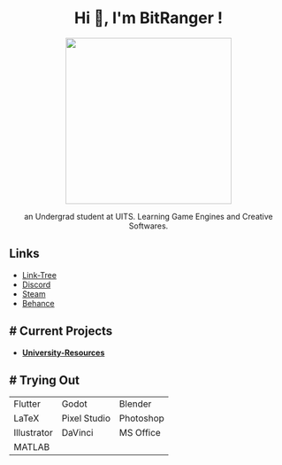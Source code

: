 <h1 align="center">Hi 👋, I'm BitRanger !</h1>
<p align=center> <img src="https://media.giphy.com/media/vFKqnCdLPNOKc/shuba-duck-know-your-meme.gif" height=300px width=300px></p>
<p align=center>an Undergrad student at UITS. Learning Game Engines and Creative Softwares.</p> 
  
<h2>Links</h2>

- <a href="https://forms.gle/ifDSTsdRaG9c4zJ3A">Link-Tree</a>
- <a href="https://discordapp.com/users/461953229299646471">Discord</a>
- <a href="https://steamcommunity.com/id/BitRanger/">Steam</a>
- <a href="https://www.behance.net/b1tranger">Behance</a>

<h2># Current Projects</h2>

- **[University-Resources](https://b1tranger.github.io/oUITS-Resources/)**


<h2># Trying Out</h2>
<table><tr>
<td>Flutter</td>
<td>Godot</td>
<td>Blender</td>
</tr>
<tr>
<td>LaTeX</td>
<td>Pixel Studio</td>
<td>Photoshop</td>
</tr>
<tr>
<td>Illustrator</td>
<td>DaVinci</td>
<td>MS Office</td>
</tr>
<tr>
<td>MATLAB</td>
<td></td>
<td></td>
</tr></table>

<!-- <h2># Stats</h2>
<p> <img src="https://github-readme-stats.vercel.app/api?username=b1tranger&theme=dracula" alt="Stats" /> -->

<!-- https://github.com/anuraghazra/github-readme-stats?tab=readme-ov-file#showing-icons -->

